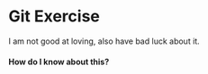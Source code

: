 # Git Exercise

I am not good at loving, also have bad luck about it.

#### How do I know about this?
